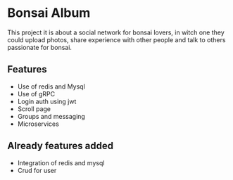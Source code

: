 # Bonsai Album

This project it is about a social network for bonsai lovers, in witch one they could
upload photos, share experience with other people
and talk to others passionate for bonsai.

## Features
- Use of redis and Mysql
- Use of gRPC
- Login auth using jwt
- Scroll page
- Groups and messaging
- Microservices

## Already features added
- Integration of redis and mysql
- Crud for user